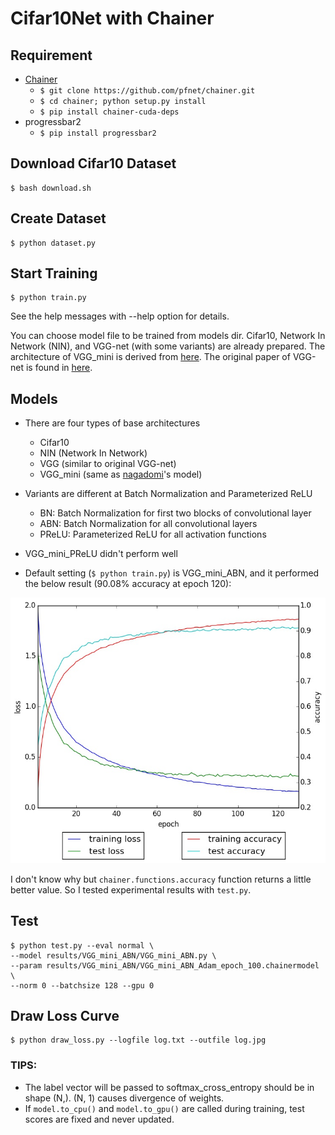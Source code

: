 # Cifar10Net with Chainer

## Requirement

- [Chainer](http://chainer.org)
    - `$ git clone https://github.com/pfnet/chainer.git`
    - `$ cd chainer; python setup.py install`
    - `$ pip install chainer-cuda-deps`
- progressbar2
    - `$ pip install progressbar2`

## Download Cifar10 Dataset

```
$ bash download.sh
```

## Create Dataset

```
$ python dataset.py
```

## Start Training

```
$ python train.py
```

See the help messages with --help option for details.

You can choose model file to be trained from models dir. Cifar10, Network In Network (NIN), and VGG-net (with some variants) are already prepared. The architecture of VGG_mini is derived from [here](https://github.com/nagadomi/kaggle-cifar10-torch7). The original paper of VGG-net is found in [here](http://arxiv.org/pdf/1409.1556.pdf).

## Models

- There are four types of base architectures
    - Cifar10
    - NIN (Network In Network)
    - VGG (similar to original VGG-net)
    - VGG_mini (same as [nagadomi](https://github.com/nagadomi/kaggle-cifar10-torch7)'s model)
- Variants are different at Batch Normalization and Parameterized ReLU
    - BN: Batch Normalization for first two blocks of convolutional layer
    - ABN: Batch Normalization for all convolutional layers
    - PReLU: Parameterized ReLU for all activation functions

- VGG_mini_PReLU didn't perform well
- Default setting (`$ python train.py`) is VGG_mini_ABN, and it performed the below result (90.08% accuracy at epoch 120):

![loss curve](loss.jpg)

I don't know why but `chainer.functions.accuracy` function returns a little better value. So I tested experimental results with `test.py`.

## Test

```
$ python test.py --eval normal \
--model results/VGG_mini_ABN/VGG_mini_ABN.py \
--param results/VGG_mini_ABN/VGG_mini_ABN_Adam_epoch_100.chainermodel \
--norm 0 --batchsize 128 --gpu 0
```

## Draw Loss Curve

```
$ python draw_loss.py --logfile log.txt --outfile log.jpg
```

### TIPS:

- The label vector will be passed to softmax_cross_entropy should be in shape (N,). (N, 1) causes divergence of weights.
- If `model.to_cpu()` and `model.to_gpu()` are called during training, test scores are fixed and never updated.
